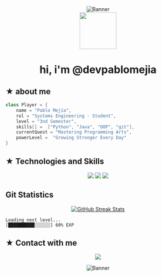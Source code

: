 <div align="center">
    <img src="https://i.pinimg.com/564x/95/eb/36/95eb36ef282d368dfa2fadee9f33265b.jpg" alt="Banner">
</div>
<div align = "center">
<img src="https://i.giphy.com/cCOVfFwDI3awdse5A3.webp" width="100">
</div>

<h1 align = "center">hi, i'm @devpablomejia</h1>

<h2> ★ about me</h2>

```java
class Player = {
    name = "Pablo Mejía",
    rol = "Systems Engineering - Student",
    level = "3nd Semester",
    skills[] =  ["Python", "Java", "OOP", "git"],
    currentQuest = "Mastering Programming Arts",
    powerLevel =  "Growing Stronger Every Day"
}
```
<h2> ★ Technologies and Skills </h2>

<p align = "center">
  <img src = "https://img.shields.io/badge/-java-000000?style=flat&logo=java&logoColor=white" >
  <img src = "https://img.shields.io/badge/-Python-000000?style=flat&logo=python&logoColor=white" >
  <img src = "https://img.shields.io/badge/-git-000000?style=flat&logo=git&logoColor=white">
</p>

<h2>Git Statistics</h2>

<div align = "center">
  <a href="https://git.io/streak-stats" >
  <img src="https://github-readme-streak-stats.herokuapp.com?user=devpablomejia&theme=graywhite&hide_border=true&date_format=M%20j%5B%2C%20Y%5D" alt="GitHub Streak Stats">
</a>
</div>

```
Loading next level...
[██████████░░░░░░] 60% EXP
```

## ★ Contact with me
<p align="center">
  <a href="">
    <img src="https://img.shields.io/badge/-Email-000000?style=flat&logo=gmail&logoColor=white">
  </a>
</p>

<div align="center">
    <img src="https://i.pinimg.com/564x/86/37/88/86378860b6cb6bf30797e4fdab4aa913.jpg" alt="Banner">
</div>



<!---
devpablomejia/devpablomejia is a ✨ special ✨ repository because its `README.md` (this file) appears on your GitHub profile.
You can click the Preview link to take a look at your changes.
--->
